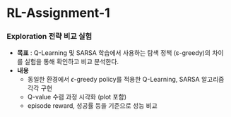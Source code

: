 # RL-Assignment-1

### Exploration 전략 비교 실험
+ **목표** : Q-Learning 및 SARSA 학습에서 사용하는 탐색 정책 (ε-greedy)의 차이를 실험을 통해 확인하고 비교 분석한다.
+ **내용**
   - 동일한 환경에서 $\epsilon$-greedy policy를 적용한 Q-Learning, SARSA 알고리즘 각각 구현
   - Q-value 수렴 과정 시각화 (plot 포함)
   - episode reward, 성공률 등을 기준으로 성능 비교
